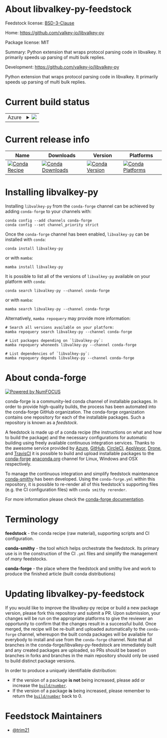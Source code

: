 About libvalkey-py-feedstock
============================

Feedstock license: [BSD-3-Clause](https://github.com/conda-forge/libvalkey-py-feedstock/blob/main/LICENSE.txt)

Home: https://github.com/valkey-io/libvalkey-py

Package license: MIT

Summary: Python extension that wraps protocol parsing code in libvalkey. It primarily speeds up parsing of multi bulk replies.

Development: https://github.com/valkey-io/libvalkey-py

Python extension that wraps protocol parsing code in libvalkey.
It primarily speeds up parsing of multi bulk replies.

Current build status
====================


<table>
    
  <tr>
    <td>Azure</td>
    <td>
      <details>
        <summary>
          <a href="https://dev.azure.com/conda-forge/feedstock-builds/_build/latest?definitionId=25722&branchName=main">
            <img src="https://dev.azure.com/conda-forge/feedstock-builds/_apis/build/status/libvalkey-py-feedstock?branchName=main">
          </a>
        </summary>
        <table>
          <thead><tr><th>Variant</th><th>Status</th></tr></thead>
          <tbody><tr>
              <td>linux_64_python3.10.____cpython</td>
              <td>
                <a href="https://dev.azure.com/conda-forge/feedstock-builds/_build/latest?definitionId=25722&branchName=main">
                  <img src="https://dev.azure.com/conda-forge/feedstock-builds/_apis/build/status/libvalkey-py-feedstock?branchName=main&jobName=linux&configuration=linux%20linux_64_python3.10.____cpython" alt="variant">
                </a>
              </td>
            </tr><tr>
              <td>linux_64_python3.11.____cpython</td>
              <td>
                <a href="https://dev.azure.com/conda-forge/feedstock-builds/_build/latest?definitionId=25722&branchName=main">
                  <img src="https://dev.azure.com/conda-forge/feedstock-builds/_apis/build/status/libvalkey-py-feedstock?branchName=main&jobName=linux&configuration=linux%20linux_64_python3.11.____cpython" alt="variant">
                </a>
              </td>
            </tr><tr>
              <td>linux_64_python3.12.____cpython</td>
              <td>
                <a href="https://dev.azure.com/conda-forge/feedstock-builds/_build/latest?definitionId=25722&branchName=main">
                  <img src="https://dev.azure.com/conda-forge/feedstock-builds/_apis/build/status/libvalkey-py-feedstock?branchName=main&jobName=linux&configuration=linux%20linux_64_python3.12.____cpython" alt="variant">
                </a>
              </td>
            </tr><tr>
              <td>linux_64_python3.9.____cpython</td>
              <td>
                <a href="https://dev.azure.com/conda-forge/feedstock-builds/_build/latest?definitionId=25722&branchName=main">
                  <img src="https://dev.azure.com/conda-forge/feedstock-builds/_apis/build/status/libvalkey-py-feedstock?branchName=main&jobName=linux&configuration=linux%20linux_64_python3.9.____cpython" alt="variant">
                </a>
              </td>
            </tr><tr>
              <td>osx_64_python3.10.____cpython</td>
              <td>
                <a href="https://dev.azure.com/conda-forge/feedstock-builds/_build/latest?definitionId=25722&branchName=main">
                  <img src="https://dev.azure.com/conda-forge/feedstock-builds/_apis/build/status/libvalkey-py-feedstock?branchName=main&jobName=osx&configuration=osx%20osx_64_python3.10.____cpython" alt="variant">
                </a>
              </td>
            </tr><tr>
              <td>osx_64_python3.11.____cpython</td>
              <td>
                <a href="https://dev.azure.com/conda-forge/feedstock-builds/_build/latest?definitionId=25722&branchName=main">
                  <img src="https://dev.azure.com/conda-forge/feedstock-builds/_apis/build/status/libvalkey-py-feedstock?branchName=main&jobName=osx&configuration=osx%20osx_64_python3.11.____cpython" alt="variant">
                </a>
              </td>
            </tr><tr>
              <td>osx_64_python3.12.____cpython</td>
              <td>
                <a href="https://dev.azure.com/conda-forge/feedstock-builds/_build/latest?definitionId=25722&branchName=main">
                  <img src="https://dev.azure.com/conda-forge/feedstock-builds/_apis/build/status/libvalkey-py-feedstock?branchName=main&jobName=osx&configuration=osx%20osx_64_python3.12.____cpython" alt="variant">
                </a>
              </td>
            </tr><tr>
              <td>osx_64_python3.9.____cpython</td>
              <td>
                <a href="https://dev.azure.com/conda-forge/feedstock-builds/_build/latest?definitionId=25722&branchName=main">
                  <img src="https://dev.azure.com/conda-forge/feedstock-builds/_apis/build/status/libvalkey-py-feedstock?branchName=main&jobName=osx&configuration=osx%20osx_64_python3.9.____cpython" alt="variant">
                </a>
              </td>
            </tr><tr>
              <td>win_64_python3.10.____cpython</td>
              <td>
                <a href="https://dev.azure.com/conda-forge/feedstock-builds/_build/latest?definitionId=25722&branchName=main">
                  <img src="https://dev.azure.com/conda-forge/feedstock-builds/_apis/build/status/libvalkey-py-feedstock?branchName=main&jobName=win&configuration=win%20win_64_python3.10.____cpython" alt="variant">
                </a>
              </td>
            </tr><tr>
              <td>win_64_python3.11.____cpython</td>
              <td>
                <a href="https://dev.azure.com/conda-forge/feedstock-builds/_build/latest?definitionId=25722&branchName=main">
                  <img src="https://dev.azure.com/conda-forge/feedstock-builds/_apis/build/status/libvalkey-py-feedstock?branchName=main&jobName=win&configuration=win%20win_64_python3.11.____cpython" alt="variant">
                </a>
              </td>
            </tr><tr>
              <td>win_64_python3.12.____cpython</td>
              <td>
                <a href="https://dev.azure.com/conda-forge/feedstock-builds/_build/latest?definitionId=25722&branchName=main">
                  <img src="https://dev.azure.com/conda-forge/feedstock-builds/_apis/build/status/libvalkey-py-feedstock?branchName=main&jobName=win&configuration=win%20win_64_python3.12.____cpython" alt="variant">
                </a>
              </td>
            </tr><tr>
              <td>win_64_python3.9.____cpython</td>
              <td>
                <a href="https://dev.azure.com/conda-forge/feedstock-builds/_build/latest?definitionId=25722&branchName=main">
                  <img src="https://dev.azure.com/conda-forge/feedstock-builds/_apis/build/status/libvalkey-py-feedstock?branchName=main&jobName=win&configuration=win%20win_64_python3.9.____cpython" alt="variant">
                </a>
              </td>
            </tr>
          </tbody>
        </table>
      </details>
    </td>
  </tr>
</table>

Current release info
====================

| Name | Downloads | Version | Platforms |
| --- | --- | --- | --- |
| [![Conda Recipe](https://img.shields.io/badge/recipe-libvalkey--py-green.svg)](https://anaconda.org/conda-forge/libvalkey-py) | [![Conda Downloads](https://img.shields.io/conda/dn/conda-forge/libvalkey-py.svg)](https://anaconda.org/conda-forge/libvalkey-py) | [![Conda Version](https://img.shields.io/conda/vn/conda-forge/libvalkey-py.svg)](https://anaconda.org/conda-forge/libvalkey-py) | [![Conda Platforms](https://img.shields.io/conda/pn/conda-forge/libvalkey-py.svg)](https://anaconda.org/conda-forge/libvalkey-py) |

Installing libvalkey-py
=======================

Installing `libvalkey-py` from the `conda-forge` channel can be achieved by adding `conda-forge` to your channels with:

```
conda config --add channels conda-forge
conda config --set channel_priority strict
```

Once the `conda-forge` channel has been enabled, `libvalkey-py` can be installed with `conda`:

```
conda install libvalkey-py
```

or with `mamba`:

```
mamba install libvalkey-py
```

It is possible to list all of the versions of `libvalkey-py` available on your platform with `conda`:

```
conda search libvalkey-py --channel conda-forge
```

or with `mamba`:

```
mamba search libvalkey-py --channel conda-forge
```

Alternatively, `mamba repoquery` may provide more information:

```
# Search all versions available on your platform:
mamba repoquery search libvalkey-py --channel conda-forge

# List packages depending on `libvalkey-py`:
mamba repoquery whoneeds libvalkey-py --channel conda-forge

# List dependencies of `libvalkey-py`:
mamba repoquery depends libvalkey-py --channel conda-forge
```


About conda-forge
=================

[![Powered by
NumFOCUS](https://img.shields.io/badge/powered%20by-NumFOCUS-orange.svg?style=flat&colorA=E1523D&colorB=007D8A)](https://numfocus.org)

conda-forge is a community-led conda channel of installable packages.
In order to provide high-quality builds, the process has been automated into the
conda-forge GitHub organization. The conda-forge organization contains one repository
for each of the installable packages. Such a repository is known as a *feedstock*.

A feedstock is made up of a conda recipe (the instructions on what and how to build
the package) and the necessary configurations for automatic building using freely
available continuous integration services. Thanks to the awesome service provided by
[Azure](https://azure.microsoft.com/en-us/services/devops/), [GitHub](https://github.com/),
[CircleCI](https://circleci.com/), [AppVeyor](https://www.appveyor.com/),
[Drone](https://cloud.drone.io/welcome), and [TravisCI](https://travis-ci.com/)
it is possible to build and upload installable packages to the
[conda-forge](https://anaconda.org/conda-forge) [anaconda.org](https://anaconda.org/)
channel for Linux, Windows and OSX respectively.

To manage the continuous integration and simplify feedstock maintenance
[conda-smithy](https://github.com/conda-forge/conda-smithy) has been developed.
Using the ``conda-forge.yml`` within this repository, it is possible to re-render all of
this feedstock's supporting files (e.g. the CI configuration files) with ``conda smithy rerender``.

For more information please check the [conda-forge documentation](https://conda-forge.org/docs/).

Terminology
===========

**feedstock** - the conda recipe (raw material), supporting scripts and CI configuration.

**conda-smithy** - the tool which helps orchestrate the feedstock.
                   Its primary use is in the construction of the CI ``.yml`` files
                   and simplify the management of *many* feedstocks.

**conda-forge** - the place where the feedstock and smithy live and work to
                  produce the finished article (built conda distributions)


Updating libvalkey-py-feedstock
===============================

If you would like to improve the libvalkey-py recipe or build a new
package version, please fork this repository and submit a PR. Upon submission,
your changes will be run on the appropriate platforms to give the reviewer an
opportunity to confirm that the changes result in a successful build. Once
merged, the recipe will be re-built and uploaded automatically to the
`conda-forge` channel, whereupon the built conda packages will be available for
everybody to install and use from the `conda-forge` channel.
Note that all branches in the conda-forge/libvalkey-py-feedstock are
immediately built and any created packages are uploaded, so PRs should be based
on branches in forks and branches in the main repository should only be used to
build distinct package versions.

In order to produce a uniquely identifiable distribution:
 * If the version of a package **is not** being increased, please add or increase
   the [``build/number``](https://docs.conda.io/projects/conda-build/en/latest/resources/define-metadata.html#build-number-and-string).
 * If the version of a package **is** being increased, please remember to return
   the [``build/number``](https://docs.conda.io/projects/conda-build/en/latest/resources/define-metadata.html#build-number-and-string)
   back to 0.

Feedstock Maintainers
=====================

* [@trim21](https://github.com/trim21/)

